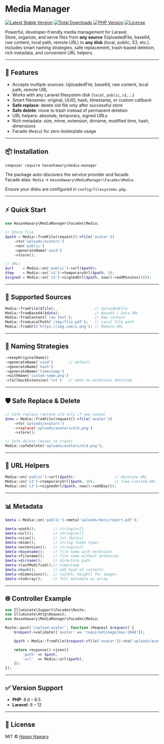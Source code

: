 # Media Manager

[![Latest Stable Version](https://img.shields.io/packagist/v/hasanhawary/media-manager.svg)](https://packagist.org/packages/hasanhawary/media-manager)
[![Total Downloads](https://img.shields.io/packagist/dm/hasanhawary/media-manager.svg)](https://packagist.org/packages/hasanhawary/media-manager)
[![PHP Version](https://img.shields.io/packagist/php-v/hasanhawary/media-manager.svg)](https://packagist.org/packages/hasanhawary/media-manager)
[![License](https://img.shields.io/badge/license-MIT-blue.svg)](LICENSE)

Powerful, developer-friendly media management for Laravel.  
Store, organize, and serve files from **any source** (UploadedFile, base64, raw content, local path, remote URL) to **any disk** (local, public, S3, etc.).  
Includes smart naming strategies, safe replacement, trash-based deletion, rich metadata, and convenient URL helpers.

---

## 🚀 Features

- Accepts multiple sources: UploadedFile, base64, raw content, local path, remote URL
- Works with any Laravel filesystem disk (`local`, `public`, `s3`, ...)
- Smart filenames: original, UUID, hash, timestamp, or custom callback
- **Safe replace**: delete old file only after successful store
- **Safe delete**: move to trash instead of permanent deletion
- URL helpers: absolute, temporary, signed URLs
- Rich metadata: size, mime, extension, dirname, modified time, hash, dimensions
- Facade (`Media`) for zero-boilerplate usage

---

## 📦 Installation

```bash
composer require hasanhawary/media-manager
```

The package auto-discovers the service provider and facade.  
Facade alias: `Media` → `HasanHawary\MediaManager\Facades\Media`.

Ensure your disks are configured in `config/filesystems.php`.

---

## ⚡ Quick Start

```php
use HasanHawary\MediaManager\Facades\Media;

// Store file
$path = Media::fromFile(request()->file('avatar'))
    ->to('uploads/avatars')
    ->on('public')
    ->generateName('uuid')
    ->store();

// URLs
$url    = Media::on('public')->url($path);
$tmp    = Media::on('s3')->temporaryUrl($path, 5);
$signed = Media::on('s3')->signedUrl($path, now()->addMinutes(10));
```

---

## 📂 Supported Sources

```php
Media::fromFile($file);                  // UploadedFile
Media::fromBase64($data);                // Base64 / Data URL
Media::fromContent('raw text');          // Raw content
Media::fromLocalPath('/tmp/file.pdf');   // Local file path
Media::fromUrl('https://img.com/x.png'); // Remote URL
```

---

## 🔑 Naming Strategies

```php
->keepOriginalName()
->generateName('uuid')       // default
->generateName('hash')
->generateName('timestamp')
->withName('custom-name.png')
->fallbackExtension('txt')   // when no extension detected
```

---

## 🛡 Safe Replace & Delete

```php
// Safe replace (delete old only if new saved)
$new = Media::fromFile(request()->file('avatar'))
    ->to('uploads/avatars')
    ->replace('uploads/avatars/old.png')
    ->store();

// Safe delete (moves to trash)
Media::safeDelete('uploads/avatars/old.png');
```

---

## 🔗 URL Helpers

```php
Media::on('public')->url($path);                  // Absolute URL
Media::on('s3')->temporaryUrl($path, 10);         // Time-limited URL
Media::on('s3')->signedUrl($path, now()->addDay());
```

---

## 📊 Metadata

```php
$meta = Media::on('public')->meta('uploads/docs/report.pdf');

$meta->path();        // string|null
$meta->url();         // string|null
$meta->size();        // int (bytes)
$meta->mime();        // string (mime type)
$meta->extension();   // string|null
$meta->basename();    // file name with extension
$meta->filename();    // file name without extension
$meta->dirname();     // directory path
$meta->lastModified();// timestamp
$meta->hash();        // md5 hash of contents
$meta->dimensions();  // [width, height] for images
$meta->toArray();     // full metadata as array
```

---

## 🌐 Controller Example

```php
use Illuminate\Support\Facades\Route;
use Illuminate\Http\Request;
use HasanHawary\MediaManager\Facades\Media;

Route::post('/upload-avatar', function (Request $request) {
    $request->validate(['avatar' => 'required|image|max:2048']);

    $path = Media::fromFile($request->file('avatar'))->to('uploads/avatars')->store();

    return response()->json([
        'path' => $path,
        'url'  => Media::url($path),
    ]);
});
```

---

## ✅ Version Support

- **PHP**: 8.0 – 8.5
- **Laravel**: 8 – 12

---

## 📜 License

MIT © [Hasan Hawary](https://github.com/hasanhawary)
